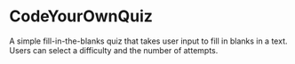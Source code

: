 # CodeYourOwnQuiz

A simple fill-in-the-blanks quiz that takes user input to fill in blanks in a text. Users can select a difficulty and the number of attempts.
